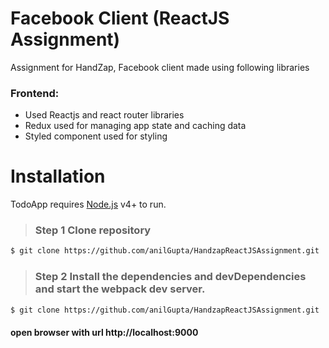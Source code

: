 # Facebook Client (ReactJS Assignment)
Assignment for HandZap, Facebook client made using following libraries

### Frontend:
  - Used Reactjs and react router libraries
  - Redux used for managing app state and caching data
  - Styled component used for styling

# Installation

TodoApp requires [Node.js](https://nodejs.org/) v4+ to run.


> ### Step 1 Clone repository

```sh
$ git clone https://github.com/anilGupta/HandzapReactJSAssignment.git
```

> ### Step 2 Install the dependencies and devDependencies and start the webpack dev server.

```sh
$ git clone https://github.com/anilGupta/HandzapReactJSAssignment.git
```

#### open browser with url http://localhost:9000